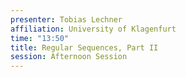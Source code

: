 ```yaml
---
presenter: Tobias Lechner
affiliation: University of Klagenfurt
time: "13:50"
title: Regular Sequences, Part II
session: Afternoon Session
---
```

